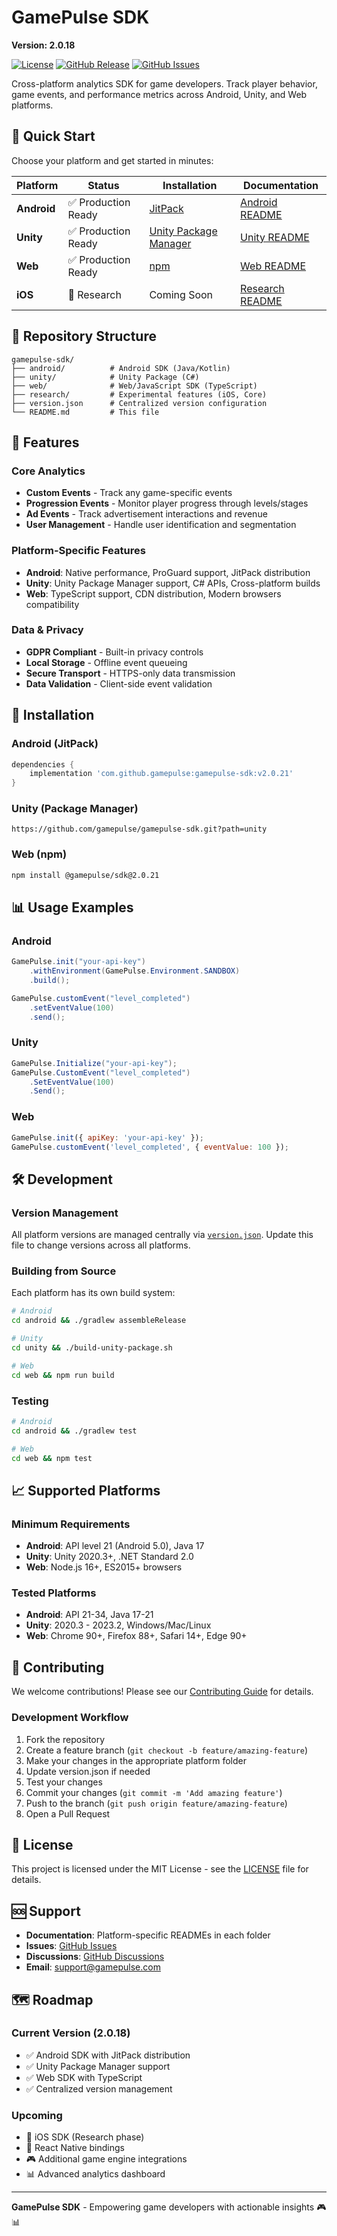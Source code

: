 # GamePulse SDK

**Version: 2.0.18**

[![License](https://img.shields.io/badge/License-MIT-blue.svg)](LICENSE)
[![GitHub Release](https://img.shields.io/github/release/gamepulse/gamepulse-sdk.svg)](https://github.com/gamepulse/gamepulse-sdk/releases)
[![GitHub Issues](https://img.shields.io/github/issues/gamepulse/gamepulse-sdk.svg)](https://github.com/gamepulse/gamepulse-sdk/issues)

Cross-platform analytics SDK for game developers. Track player behavior, game events, and performance metrics across Android, Unity, and Web platforms.

## 🚀 Quick Start

Choose your platform and get started in minutes:

| Platform | Status | Installation | Documentation |
|----------|--------|--------------|---------------|
| **Android** | ✅ Production Ready | [JitPack](https://jitpack.io/#gamepulse/gamepulse-sdk) | [Android README](android/README.md) |
| **Unity** | ✅ Production Ready | [Unity Package Manager](https://docs.unity3d.com/Manual/upm-ui-giturl.html) | [Unity README](unity/README.md) |
| **Web** | ✅ Production Ready | [npm](https://www.npmjs.com/package/@gamepulse/sdk) | [Web README](web/README.md) |
| **iOS** | 🔬 Research | Coming Soon | [Research README](research/README.md) |

## 📁 Repository Structure

```
gamepulse-sdk/
├── android/          # Android SDK (Java/Kotlin)
├── unity/            # Unity Package (C#)
├── web/              # Web/JavaScript SDK (TypeScript)
├── research/         # Experimental features (iOS, Core)
├── version.json      # Centralized version configuration
└── README.md         # This file
```

## 🎯 Features

### Core Analytics
- **Custom Events** - Track any game-specific events
- **Progression Events** - Monitor player progress through levels/stages
- **Ad Events** - Track advertisement interactions and revenue
- **User Management** - Handle user identification and segmentation

### Platform-Specific Features
- **Android**: Native performance, ProGuard support, JitPack distribution
- **Unity**: Unity Package Manager support, C# APIs, Cross-platform builds
- **Web**: TypeScript support, CDN distribution, Modern browsers compatibility

### Data & Privacy
- **GDPR Compliant** - Built-in privacy controls
- **Local Storage** - Offline event queueing
- **Secure Transport** - HTTPS-only data transmission
- **Data Validation** - Client-side event validation

## 🔧 Installation

### Android (JitPack)
```gradle
dependencies {
    implementation 'com.github.gamepulse:gamepulse-sdk:v2.0.21'
}
```

### Unity (Package Manager)
```
https://github.com/gamepulse/gamepulse-sdk.git?path=unity
```

### Web (npm)
```bash
npm install @gamepulse/sdk@2.0.21
```

## 📊 Usage Examples

### Android
```java
GamePulse.init("your-api-key")
    .withEnvironment(GamePulse.Environment.SANDBOX)
    .build();

GamePulse.customEvent("level_completed")
    .setEventValue(100)
    .send();
```

### Unity
```csharp
GamePulse.Initialize("your-api-key");
GamePulse.CustomEvent("level_completed")
    .SetEventValue(100)
    .Send();
```

### Web
```javascript
GamePulse.init({ apiKey: 'your-api-key' });
GamePulse.customEvent('level_completed', { eventValue: 100 });
```

## 🛠️ Development

### Version Management
All platform versions are managed centrally via [`version.json`](version.json). Update this file to change versions across all platforms.

### Building from Source
Each platform has its own build system:

```bash
# Android
cd android && ./gradlew assembleRelease

# Unity  
cd unity && ./build-unity-package.sh

# Web
cd web && npm run build
```

### Testing
```bash
# Android
cd android && ./gradlew test

# Web
cd web && npm test
```

## 📈 Supported Platforms

### Minimum Requirements
- **Android**: API level 21 (Android 5.0), Java 17
- **Unity**: Unity 2020.3+, .NET Standard 2.0
- **Web**: Node.js 16+, ES2015+ browsers

### Tested Platforms
- **Android**: API 21-34, Java 17-21
- **Unity**: 2020.3 - 2023.2, Windows/Mac/Linux
- **Web**: Chrome 90+, Firefox 88+, Safari 14+, Edge 90+

## 🤝 Contributing

We welcome contributions! Please see our [Contributing Guide](CONTRIBUTING.md) for details.

### Development Workflow
1. Fork the repository
2. Create a feature branch (`git checkout -b feature/amazing-feature`)
3. Make your changes in the appropriate platform folder
4. Update version.json if needed
5. Test your changes
6. Commit your changes (`git commit -m 'Add amazing feature'`)
7. Push to the branch (`git push origin feature/amazing-feature`)
8. Open a Pull Request

## 📄 License

This project is licensed under the MIT License - see the [LICENSE](LICENSE) file for details.

## 🆘 Support

- **Documentation**: Platform-specific READMEs in each folder
- **Issues**: [GitHub Issues](https://github.com/gamepulse/gamepulse-sdk/issues)
- **Discussions**: [GitHub Discussions](https://github.com/gamepulse/gamepulse-sdk/discussions)
- **Email**: support@gamepulse.com

## 🗺️ Roadmap

### Current Version (2.0.18)
- ✅ Android SDK with JitPack distribution
- ✅ Unity Package Manager support
- ✅ Web SDK with TypeScript
- ✅ Centralized version management

### Upcoming
- 🔬 iOS SDK (Research phase)
- 📱 React Native bindings
- 🎮 Additional game engine integrations
- 📊 Advanced analytics dashboard

---

**GamePulse SDK** - Empowering game developers with actionable insights 🎮📊